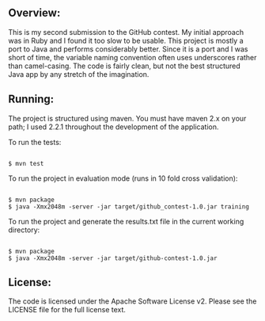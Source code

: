 Overview:
--------

This is my second submission to the GitHub contest.  My initial approach was in Ruby and I found it too slow to be usable.  This project
is mostly a port to Java and performs considerably better.  Since it is a port and I was short of time, the variable naming convention
often uses underscores rather than camel-casing.  The code is fairly clean, but not the best structured Java app by any stretch of the
imagination.

Running:
-------

The project is structured using maven.  You must have maven 2.x on your path; I used 2.2.1 throughout the development of the application.

To run the tests:

<code>
$ mvn test
</code>

To run the project in evaluation mode (runs in 10 fold cross validation):

<code>
$ mvn package
$ java -Xmx2048m -server -jar target/github_contest-1.0.jar training
</code>

To run the project and generate the results.txt file in the current working directory:

<code>
$ mvn package
$ java -Xmx2048m -server -jar target/github-contest-1.0.jar
</code>


License:
-------

The code is licensed under the Apache Software License v2.  Please see the LICENSE file for the full license text.